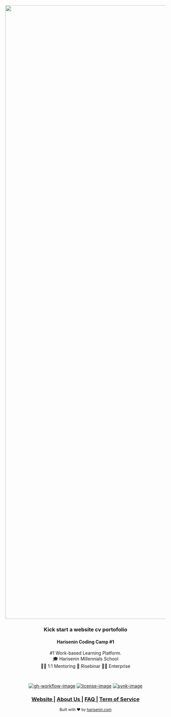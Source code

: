 <div align="center">
  <img src="https://harisenin-storage.s3.ap-southeast-1.amazonaws.com/images/background-2.png" width="1920px">
</div>

<div align="center">
  <h3>Kick start a website cv portofolio</h3>
  <h4>Harisenin Coding Camp #1</h4>
  <p> #1 Work-based Learning Platform. <br>
      🎓 Harisenin Millennials School <br>
      👨‍💼 1:1 Mentoring
      🦄 Risebinar
      👩‍💼 Enterprise
  </p>
</div>

<br />

<div align="center">

[![gh-workflow-image]][gh-workflow-url] [![license-image]][license-url] [![synk-image]][synk-url]

</div>

<div align="center">
  <h3>
    <a href="https://www.harisenin.com">
      Website
    </a>
    <span> | </span>
    <a href="https://www.harisenin.com/tentang-kami">
      About Us
    </a>
    <span> | </span>
    <a href="https://www.harisenin.com/bantuan-layanan">
      FAQ
    </a>
		<span> | </span>
		<a href="https://www.harisenin.com/syarat-ketentuan">
			Term of Service
		</a>
  </h3>

</div>

<div align="center">
  <sub>Built with ❤︎ by <a href="https://www.harisenin.com">harisenin.com</a></sub>
</div>

[gh-workflow-image]: https://img.shields.io/github/workflow/status/adonisjs/ace/test?style=for-the-badge
[gh-workflow-url]: https://github.com/adonisjs/ace/actions/workflows/test.yml "Github action"

[typescript-image]: https://img.shields.io/badge/Typescript-294E80.svg?style=for-the-badge&logo=typescript

[license-url]: LICENSE.md
[license-image]: https://img.shields.io/github/license/adonisjs/ace?style=for-the-badge

[synk-image]: https://img.shields.io/snyk/vulnerabilities/github/adonisjs/ace?label=Synk%20Vulnerabilities&style=for-the-badge
[synk-url]: https://snyk.io/test/github/adonisjs/ace?targetFile=package.json "synk"